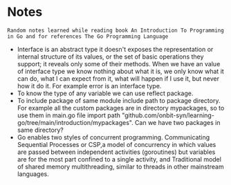 # Notes
```
Random notes learned while reading book An Introduction To Programming in Go and for references The Go Programming Language
```
* Interface is an abstract type it doesn't exposes the representation or internal structure of its values, or the set of basic operations they support; it reveals only some of their methods. When we have an value of interface type we know nothing about what it is, we only know what it can do, what I can expect from it, what will happen if I use it, but never how it do it. For example error is an interface type.
* To know the type of any variable we can use reflect package.
* To include package of same module include path to package directory. For example all the custom packages are in directory mypackages, so to use them in main.go file import path "github.com/onbit-syn/learning-go/tree/main/introduction/mypackages". Can we have two packages in same directory?
* Go enables two styles of concurrent programming. Communicating Sequential Processes or CSP,a model of concurrency
in which values are passed between independent activities (goroutines) but variables are for
the most part confined to a single activity, and Traditional model of shared memory multithreading, similar to threads in other mainstream languages.